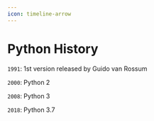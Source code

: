 ```yaml
---
icon: timeline-arrow
---
```


# Python History

`1991`: 1st version released by Guido van Rossum

`2000`: Python 2

`2008`: Python 3

`2018`: Python 3.7
